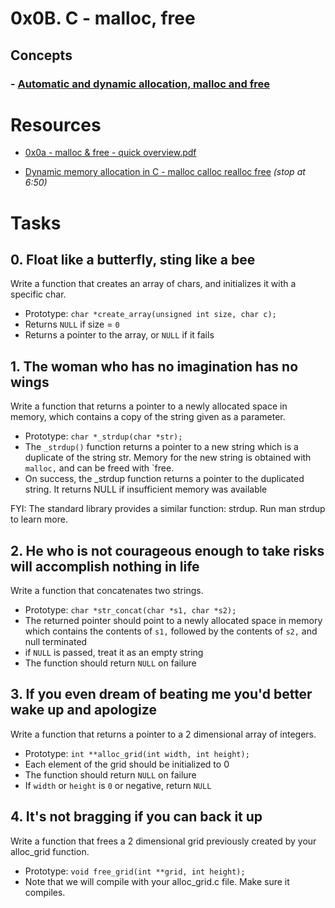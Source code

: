 # 0x0B. C - malloc, free

## Concepts

### - [Automatic and dynamic allocation, malloc and free](https://intranet.alxswe.com/concepts/62)

# Resources

- [0x0a - malloc & free - quick overview.pdf](https://s3.amazonaws.com/alx-intranet.hbtn.io/uploads/misc/2021/1/a094c90e7f466bbeaa49cb24c8f04e7f27aaad41.pdf?X-Amz-Algorithm=AWS4-HMAC-SHA256&X-Amz-Credential=AKIARDDGGGOUSBVO6H7D%2F20230314%2Fus-east-1%2Fs3%2Faws4_request&X-Amz-Date=20230314T160409Z&X-Amz-Expires=86400&X-Amz-SignedHeaders=host&X-Amz-Signature=676f6c7a3546bcbb45fd7dd0e26b0e596e1a8ed9f030bb00011ac64dfd8d46c9)

- [Dynamic memory allocation in C - malloc calloc realloc free](https://www.youtube.com/watch?v=xDVC3wKjS64) *(stop at 6:50)*

# Tasks

## 0. Float like a butterfly, sting like a bee

Write a function that creates an array of chars, and initializes it with a specific char.
- Prototype: `char *create_array(unsigned int size, char c);`
- Returns `NULL` if size = `0`
- Returns a pointer to the array, or `NULL` if it fails

## 1. The woman who has no imagination has no wings

Write a function that returns a pointer to a newly allocated space in memory, which contains a copy of the string given as a parameter.
- Prototype: `char *_strdup(char *str);`
- The `_strdup()` function returns a pointer to a new string which is a duplicate of the string str. Memory for the new string is obtained with `malloc,` and can be freed with `free.
- On success, the _strdup function returns a pointer to the duplicated string. It returns NULL if insufficient memory was available

FYI: The standard library provides a similar function: strdup. Run man strdup to learn more.

## 2. He who is not courageous enough to take risks will accomplish nothing in life

Write a function that concatenates two strings.
- Prototype: `char *str_concat(char *s1, char *s2);`
- The returned pointer should point to a newly allocated space in memory which contains the contents of `s1,` followed by the contents of `s2,` and null terminated
- if `NULL` is passed, treat it as an empty string
- The function should return `NULL` on failure


## 3. If you even dream of beating me you'd better wake up and apologize

Write a function that returns a pointer to a 2 dimensional array of integers.
- Prototype: `int **alloc_grid(int width, int height);`
- Each element of the grid should be initialized to 0
- The function should return `NULL` on failure
- If `width` or `height` is `0` or negative, return `NULL`


## 4. It's not bragging if you can back it up
Write a function that frees a 2 dimensional grid previously created by your alloc_grid function.
- Prototype: `void free_grid(int **grid, int height);`
- Note that we will compile with your alloc_grid.c file. Make sure it compiles.

